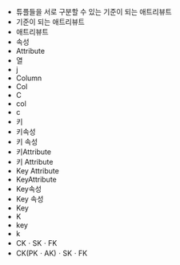 - 튜플들을 서로 구분할 수 있는 기준이 되는 애트리뷰트
- 기준이 되는 애트리뷰트
- 애트리뷰트
- 속성
- Attribute
- 열
- j
- Column
- Col
- C
- col
- c
- 키
- 키속성
- 키 속성
- 키Attribute
- 키 Attribute
- Key Attribute
- KeyAttribute
- Key속성
- Key 속성
- Key
- K
- key
- k
- CKㆍSKㆍFK
- CK(PKㆍAK)ㆍSKㆍFK